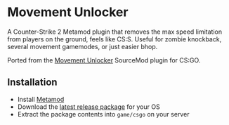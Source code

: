 # Movement Unlocker

A Counter-Strike 2 Metamod plugin that removes the max speed limitation from players on the ground, feels like CS:S. Useful for zombie knockback, several movement gamemodes, or just easier bhop.

Ported from the [Movement Unlocker](https://forums.alliedmods.net/showthread.php?t=255298) SourceMod plugin for CS:GO.

## Installation

- Install [Metamod](https://www.sourcemm.net/downloads.php?branch=dev)
- Download the [latest release package](https://github.com/Source2ZE/MovementUnlocker/releases/latest) for your OS
- Extract the package contents into `game/csgo` on your server